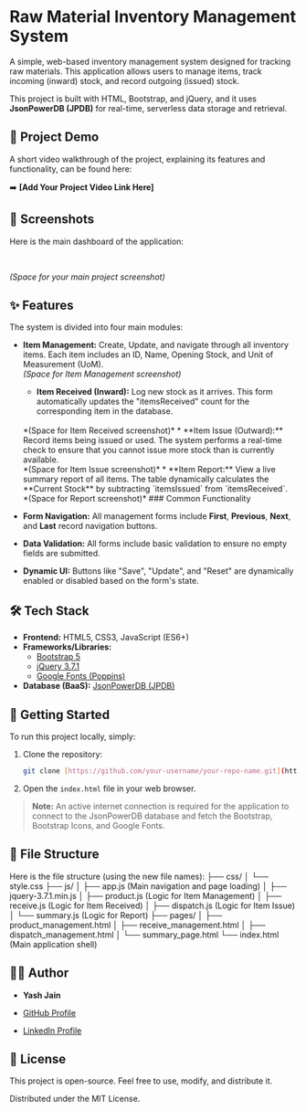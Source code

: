 # Raw Material Inventory Management System

A simple, web-based inventory management system designed for tracking raw materials. This application allows users to manage items, track incoming (inward) stock, and record outgoing (issued) stock.

This project is built with HTML, Bootstrap, and jQuery, and it uses **JsonPowerDB (JPDB)** for real-time, serverless data storage and retrieval.

## 🎥 Project Demo

A short video walkthrough of the project, explaining its features and functionality, can be found here:

➡️ **[Add Your Project Video Link Here]**

## 📸 Screenshots

Here is the main dashboard of the application:

<br>

*(Space for your main project screenshot)*

## ✨ Features

The system is divided into four main modules:

* **Item Management:** Create, Update, and navigate through all inventory items. Each item includes an ID, Name, Opening Stock, and Unit of Measurement (UoM).
    <br>
    *(Space for Item Management screenshot)*
    * **Item Received (Inward):** Log new stock as it arrives. This form automatically updates the "itemsReceived" count for the corresponding item in the database.
    <br>
    *(Space for Item Received screenshot)*
    * **Item Issue (Outward):** Record items being issued or used. The system performs a real-time check to ensure that you cannot issue more stock than is currently available.
    <br>
    *(Space for Item Issue screenshot)*
    * **Item Report:** View a live summary report of all items. The table dynamically calculates the **Current Stock** by subtracting `itemsIssued` from `itemsReceived`.
    <br>
    *(Space for Report screenshot)*
    ### Common Functionality

* **Form Navigation:** All management forms include **First**, **Previous**, **Next**, and **Last** record navigation buttons.
* **Data Validation:** All forms include basic validation to ensure no empty fields are submitted.
* **Dynamic UI:** Buttons like "Save", "Update", and "Reset" are dynamically enabled or disabled based on the form's state.

## 🛠️ Tech Stack

* **Frontend:** HTML5, CSS3, JavaScript (ES6+)
* **Frameworks/Libraries:**
    * [Bootstrap 5](https://getbootstrap.com/)
    * [jQuery 3.7.1](https://jquery.com/)
    * [Google Fonts (Poppins)](https://fonts.google.com/specimen/Poppins)
* **Database (BaaS):** [JsonPowerDB (JPDB)](http://login2explore.com/)

## 🚀 Getting Started

To run this project locally, simply:

1.  Clone the repository:
    ```sh
    git clone [https://github.com/your-username/your-repo-name.git](https://github.com/your-username/your-repo-name.git)
    ```
2.  Open the `index.html` file in your web browser.

> **Note:** An active internet connection is required for the application to connect to the JsonPowerDB database and fetch the Bootstrap, Bootstrap Icons, and Google Fonts.

## 📂 File Structure

Here is the file structure (using the new file names):
├── css/ │ └── style.css ├── js/ │ ├── app.js (Main navigation and page loading) │ ├── jquery-3.7.1.min.js │ ├── product.js (Logic for Item Management) │ ├── receive.js (Logic for Item Received) │ ├── dispatch.js (Logic for Item Issue) │ └── summary.js (Logic for Report) ├── pages/ │ ├── product_management.html │ ├── receive_management.html │ ├── dispatch_management.html │ └── summary_page.html └── index.html (Main application shell)

## 👨‍💻 Author

* **Yash Jain**

* [GitHub Profile](https://github.com/your-username)
* [LinkedIn Profile](https://linkedin.com/in/your-profile)

## 📄 License

This project is open-source. Feel free to use, modify, and distribute it.

Distributed under the MIT License.

